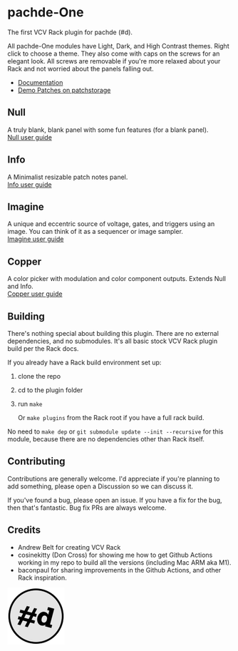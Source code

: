 # pachde-One

The first VCV Rack plugin for pachde (#d).

All pachde-One modules have Light, Dark, and High Contrast themes. Right click to choose a theme.
They also come with caps on the screws for an elegant look.
All screws are removable if you're more relaxed about your Rack and not worried about the panels falling out.

- [Documentation](docs/index.md)
- [Demo Patches on patchstorage](https://patchstorage.com/platform/vcv-rack/?search_query=pachde-One)

## Null

A truly blank, blank panel with some fun features (for a blank panel).\
[Null user guide](docs/Null.md)

## Info

A Minimalist resizable patch notes panel.\
[Info user guide](docs/Info.md)

## Imagine

A unique and eccentric source of voltage, gates, and triggers using an image.
You can think of it as a sequencer or image sampler.\
[Imagine user guide](docs/Imagine.md)

## Copper

A color picker with modulation and color component outputs. Extends Null and Info.\
[Copper user guide](docs/Copper.md)

## Building

There's nothing special about building this plugin. There are no external dependencies, and no submodules. It's all basic stock VCV Rack plugin build per the Rack docs.

If you already have a Rack build environment set up:

1. clone the repo
2. cd to the plugin folder
3. run `make`

   Or `make plugins` from the Rack root if you have a full rack build.

No need to `make dep` or `git submodule update --init --recursive` for this module, because there are no dependencies other than Rack itself.

## Contributing

Contributions are generally welcome.
I'd appreciate if you're planning to add something, please open a Discussion so we can discuss it.

If you've found a bug, please open an issue. If you have a fix for the bug, then that's fantastic. Bug fix PRs are always welcome.

## Credits

- Andrew Belt for creating VCV Rack
- cosinekitty (Don Cross) for showing me how to get Github Actions working in my repo to build all the versions (including Mac ARM aka M1).
- baconpaul for sharing improvements in the Github Actions, and other Rack inspiration.

![pachde logo](docs/Logo.svg)
